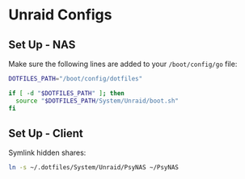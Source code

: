 Unraid Configs
==============

## Set Up - NAS

Make sure the following lines are added to your `/boot/config/go` file:

```bash
DOTFILES_PATH="/boot/config/dotfiles"

if [ -d "$DOTFILES_PATH" ]; then
  source "$DOTFILES_PATH/System/Unraid/boot.sh"
fi
```


## Set Up - Client

Symlink hidden shares:

```bash
ln -s ~/.dotfiles/System/Unraid/PsyNAS ~/PsyNAS
```
